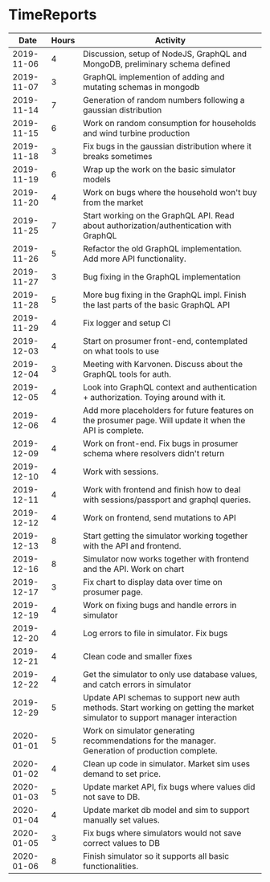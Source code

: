 # TimeReports

| Date  |      Hours    | Activity                                       |
| ----------- | ------- |------------------------------------------------
| 2019-11-06 | 4 |  Discussion, setup of NodeJS, GraphQL and MongoDB, preliminary schema defined |
| 2019-11-07 | 3 | GraphQL implemention of adding and mutating schemas in mongodb |
| 2019-11-14 | 7 | Generation of random numbers following a gaussian distribution |
| 2019-11-15 | 6 | Work on random consumption for households and wind turbine production |
| 2019-11-18 | 3 | Fix bugs in the gaussian distribution where it breaks sometimes |
| 2019-11-19 | 6 | Wrap up the work on the basic simulator models |
| 2019-11-20 | 4 | Work on bugs where the household won't buy from the market |
| 2019-11-25 | 7 | Start working on the GraphQL API. Read about authorization/authentication with GraphQL |
| 2019-11-26 | 5 | Refactor the old GraphQL implementation. Add more API functionality. |
| 2019-11-27 | 3 | Bug fixing in the GraphQL implementation |
| 2019-11-28 | 5 | More bug fixing in the GraphQL impl. Finish the last parts of the basic GraphQL API |
| 2019-11-29 | 4 | Fix logger and setup CI |
| 2019-12-03 | 4 | Start on prosumer front-end, contemplated on what tools to use |
| 2019-12-04 | 3 | Meeting with Karvonen. Discuss about the GraphQL tools for auth. |
| 2019-12-05 | 4 | Look into GraphQL context and authentication + authorization. Toying around with it. |
| 2019-12-06 | 4 | Add more placeholders for future features on the prosumer page. Will update it when the API is complete.|
| 2019-12-09 | 4 | Work on front-end. Fix bugs in prosumer schema where resolvers didn't return |
| 2019-12-10 | 4 | Work with sessions. |
| 2019-12-11 | 4 | Work with frontend and finish how to deal with sessions/passport and graphql queries. |
| 2019-12-12 | 4 | Work on frontend, send mutations to API |
| 2019-12-13 | 8 | Start getting the simulator working together with the API and frontend. |
| 2019-12-16 | 8 | Simulator now works together with frontend and the API. Work on chart |
| 2019-12-17 | 3 | Fix chart to display data over time on prosumer page. |
| 2019-12-19 | 4 | Work on fixing bugs and handle errors in simulator |
| 2019-12-20 | 4 | Log errors to file in simulator. Fix bugs |
| 2019-12-21 | 4 | Clean code and smaller fixes |
| 2019-12-22 | 4 | Get the simulator to only use database values, and catch errors in simulator |
| 2019-12-29 | 5 | Update API schemas to support new auth methods. Start working on getting the market simulator to support manager interaction |
| 2020-01-01 | 5 | Work on simulator generating recommendations for the manager. Generation of production complete. |
| 2020-01-02 | 4 | Clean up code in simulator. Market sim uses demand to set price. |
| 2020-01-03 | 5 | Update market API, fix bugs where values did not save to DB. |
| 2020-01-04 | 4 | Update market db model and sim to support manually set values. |
| 2020-01-05 | 3 | Fix bugs where simulators would not save correct values to DB |
| 2020-01-06 | 8 | Finish simulator so it supports all basic functionalities. |
